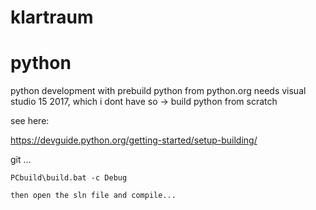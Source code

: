 # klartraum

# python
python development with prebuild python from python.org needs visual studio 15 2017, which i dont have
so -> build python from scratch

see here:

https://devguide.python.org/getting-started/setup-building/

git ...


    PCbuild\build.bat -c Debug

    then open the sln file and compile...